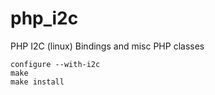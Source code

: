 # php_i2c
PHP I2C (linux) Bindings and misc PHP classes 

```phpize
configure --with-i2c
make
make install
```
